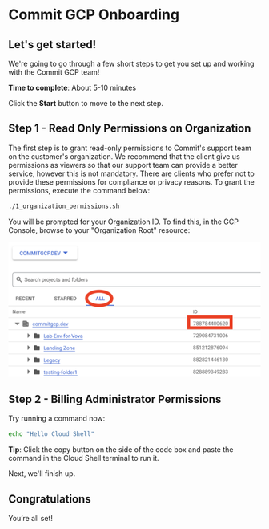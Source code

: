 # Commit GCP Onboarding


## Let's get started!

We're going to go through a few short steps to get you set up and working with the Commit GCP team!

**Time to complete**: About 5-10 minutes

Click the **Start** button to move to the next step.


## Step 1 - Read Only Permissions on Organization

The first step is to grant read-only permissions to Commit's support team on the customer's organization. We recommend that the client give us permissions as viewers so that our support team can provide a better service, however this is not mandatory. There are clients who prefer not to provide these permissions for compliance or privacy reasons. To grant the permissions,
execute the command below:

```bash
./1_organization_permissions.sh
```

You will be prompted for your Organization ID. To find this, in the GCP Console, browse to your "Organization Root" resource:

![image](images/organization_id.png "Organization ID")

## Step 2 - Billing Administrator Permissions

Try running a command now:
```bash
echo "Hello Cloud Shell"
```

**Tip**: Click the copy button on the side of the code box and paste the command in the Cloud Shell terminal to run it.

Next, we'll finish up.


## Congratulations

<tutorial-conclusion-trophy></tutorial-conclusion-trophy>

You’re all set!

